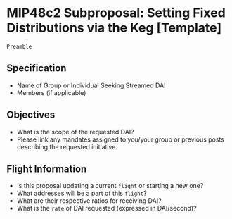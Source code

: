 # MIP48c2 Subproposal: Setting Fixed Distributions via the Keg [Template]

```
Preamble
```

## Specification

* Name of Group or Individual Seeking Streamed DAI 
* Members (if applicable)

## Objectives

* What is the scope of the requested DAI?
* Please link any mandates assigned to you/your group or previous posts describing the requested initiative.

## Flight Information

* Is this proposal updating a current `flight` or starting a new one?
* What addresses will be a part of this `flight`? 
* What are their respective ratios for receiving DAI?
* What is the `rate` of DAI requested (expressed in DAI/second)?
